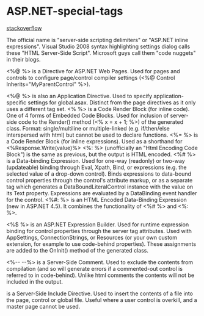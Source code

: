 # ASP.NET-special-tags
[stackoverflow](https://stackoverflow.com/questions/649428/asp-net-special-tags)


The official name is "server-side scripting delimiters" or "ASP.NET inline expressions". Visual Studio 2008 syntax highlighting settings dialog calls these "HTML Server-Side Script". Microsoft guys call them "code nuggets" in their blogs.

<%@ %> is a Directive for ASP.NET Web Pages. Used for pages and controls to configure page/control compiler settings (<%@ Control Inherits="MyParentControl" %>).

<%@ %> is also an Application Directive. Used to specify application-specific settings for global.asax. Distinct from the page directives as it only uses a different tag set.
<% %> is a Code Render Block (for inline code). One of 4 forms of Embedded Code Blocks. Used for inclusion of server-side code to the Render() method (<% x = x + 1; %>) of the generated class. Format: single/multiline or multiple-linked (e.g. if/then/else interspersed with html) but cannot be used to declare functions.
<%= %> is a Code Render Block (for inline expressions). Used as a shorthand for <%Response.Write(value)%>
<%: %> (unofficially an "Html Encoding Code Block") is the same as previous, but the output is HTML encoded.
<%# %> is a Data-binding Expression. Used for one-way (readonly) or two-way (updateable) binding through Eval, Xpath, Bind, or expressions (e.g. the selected value of a drop-down control). Binds expressions to data-bound control properties through the control's attribute markup, or as a separate tag which generates a DataBoundLiteralControl instance with the value on its Text property. Expressions are evaluated by a DataBinding event handler for the control.
<%#: %> is an HTML Encoded Data-Binding Expression (new in ASP.NET 4.5). It combines the functionality of <%# %> and <%: %>.

<%$ %> is an ASP.NET Expression Builder. Used for runtime expression binding for control properties through the server tag attributes. Used with AppSettings, ConnectionStrings, or Resources (or your own custom extension, for example to use code-behind properties). These assignments are added to the OnInit() method of the generated class.

<%-- --%> is a Server-Side Comment. Used to exclude the contents from compilation (and so will generate errors if a commented-out control is referred to in code-behind). Unlike html comments the contents will not be included in the output.

<!-- #Include ... --> is a Server-Side Include Directive. Used to insert the contents of a file into the page, control or global file. Useful where a user control is overkill, and a master page cannot be used.
